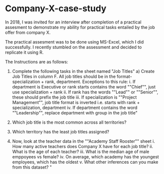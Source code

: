 # Company-X-case-study

In 2018, I was invited for an interview after completion of a practical assesment to demonstrate my ability for practical tasks entailed by the job offer from company X. 

The practical assesment was to be done using MS-Excel, which I did successfully. I recently stumbled on the assessment and decided to replicate it using R.

The Instructions are as follows:
1. Complete the following tasks in the sheet named "Job Titles" a) Create Job Titles in column F. All job titles should be in the format- specialization + rank, department. Exceptions to this rule:
i. If department is Executive or rank starts contains the word ""Chief"", just use specialization + rank
ii. If rank has the words ""Lead"" or ""Senior"", these should prefix the job title
iii. If specialization is ""Project Management"", job title format is inverted i.e. starts with rank + specialization, department
iv. If department contains the word ""Leadership"", replace department with group in the job title"											

2. Which job title is the most common across all territories?

3. Which territory has the least job titles assigned?

4. Now, look at the teacher data in the ""Academy Staff Rooster"" sheet
i. How many active teachers does Company X have for each job title?
ii. What is the age of each teacher?
iii. What is the median age of male emppoyees vs female?
iv. On average, which academy has the youngest employees, which has the oldest
v. What other inferences can you make from this dataset? "											

